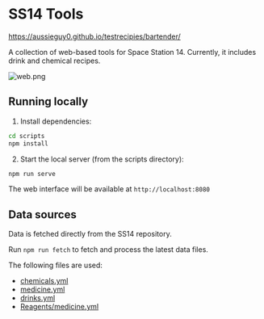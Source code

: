 # SS14 Tools

https://aussieguy0.github.io/testrecipies/bartender/ 

A collection of web-based tools for Space Station 14. Currently, it includes drink and chemical recipes.

![web.png](web.png)

## Running locally

1. Install dependencies:
```bash
cd scripts
npm install
```

2. Start the local server (from the scripts directory):
```bash
npm run serve
```

The web interface will be available at `http://localhost:8080`


## Data sources

Data is fetched directly from the SS14 repository. 

Run `npm run fetch` to fetch and process the latest data files.

The following files are used:

- [chemicals.yml](https://raw.githubusercontent.com/space-wizards/space-station-14/master/Resources/Prototypes/Recipes/Reactions/chemicals.yml)
- [medicine.yml](https://raw.githubusercontent.com/space-wizards/space-station-14/master/Resources/Prototypes/Recipes/Reactions/medicine.yml)
- [drinks.yml](https://raw.githubusercontent.com/space-wizards/space-station-14/master/Resources/Prototypes/Recipes/Reactions/drinks.yml)
- [Reagents/medicine.yml](https://raw.githubusercontent.com/space-wizards/space-station-14/master/Resources/Prototypes/Reagents/medicine.yml)
